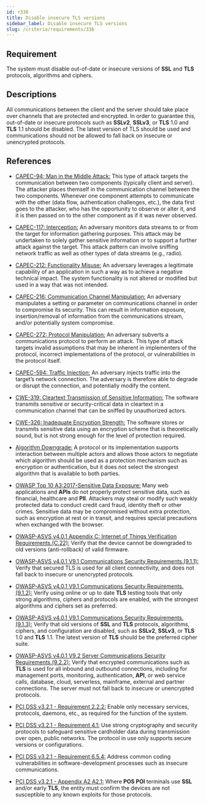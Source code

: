 ```yaml
---
id: r336
title: Disable insecure TLS versions
sidebar_label: Disable insecure TLS versions
slug: /criteria/requirements/336
---
```


## Requirement

The system must disable out-of-date
or insecure versions of **SSL**
and **TLS** protocols,
algorithms and ciphers.

## Descriptions

All communications between the client
and the server should take place over channels
that are protected and encrypted.
In order to guarantee this, 
out-of-date or insecure protocols
such as **SSLv2**, **SSLv3**,
or **TLS** 1.0
and **TLS** 1.1 should be disabled. 
The latest version of TLS
should be used
and communications
should not be allowed
to fall back on insecure
or unencrypted protocols.

## References

- [CAPEC-94: Man in the Middle Attack:](https://capec.mitre.org/data/definitions/94.html)
This type of attack targets the communication
between two components
(typically client and server).
The attacker places themself
in the communication channel
between the two components.
Whenever one component attempts
to communicate with the other
(data flow, authentication challenges, etc.),
the data first goes to the attacker,
who has the opportunity
to observe or alter it,
and it is then passed on
to the other component
as if it was never observed.

- [CAPEC-117: Interception:](https://capec.mitre.org/data/definitions/117.html)
An adversary monitors data streams to
or from the target
for information gathering purposes.
This attack may be undertaken
to solely gather sensitive information
or to support a further attack
against the target.
This attack pattern
can involve sniffing network traffic
as well as other types
of data streams (e.g., radio).

- [CAPEC-212: Functionality Misuse:](https://capec.mitre.org/data/definitions/212.html)
An adversary leverages
a legitimate capability of an application
in such a way as to achieve
a negative technical impact.
The system functionality
is not altered or modified
but used in a way
that was not intended.

- [CAPEC-216: Communication Channel Manipulation:](https://capec.mitre.org/data/definitions/216.html)
An adversary manipulates a setting
or parameter on communications channel
in order to compromise its security.
This can result in information exposure,
insertion/removal of information
from the communications stream,
and/or potentially system compromise.

- [CAPEC-272: Protocol Manipulation:](https://capec.mitre.org/data/definitions/272.html)
An adversary subverts
a communications protocol
to perform an attack.
This type of attack targets
invalid assumptions
that may be inherent
in implementers of the protocol,
incorrect implementations of the protocol,
or vulnerabilities
in the protocol itself.

- [CAPEC-594: Traffic Injection:](https://capec.mitre.org/data/definitions/594.html)
An adversary injects traffic
into the target’s network connection.
The adversary is therefore able
to degrade
or disrupt the connection,
and potentially modify the content.

- [CWE-319: Cleartext Transmission of Sensitive Information:](https://cwe.mitre.org/data/definitions/319.html)
The software transmits sensitive
or security-critical data in cleartext
in a communication channel
that can be sniffed
by unauthorized actors.

- [CWE-326: Inadequate Encryption Strength:](https://cwe.mitre.org/data/definitions/326.html)
The software stores
or transmits sensitive data
using an encryption scheme
that is theoretically sound,
but is not strong enough
for the level of protection required.

- [Algorithm Downgrade:](https://cwe.mitre.org/data/definitions/757.html)
A protocol or its implementation
supports interaction between multiple actors
and allows those actors
to negotiate which algorithm
should be used
as a protection mechanism
such as encryption or authentication,
but it does not select
the strongest algorithm
that is available to both parties.

- [OWASP Top 10 A3:2017-Sensitive Data Exposure:](https://owasp.org/www-project-top-ten/OWASP_Top_Ten_2017/Top_10-2017_A3-Sensitive_Data_Exposure)
Many web applications and **APIs**
do not properly protect sensitive data,
such as financial,
healthcare and **PII**.
Attackers may steal
or modify such weakly protected data
to conduct credit card fraud,
identity theft or other crimes.
Sensitive data may be compromised
without extra protection,
such as encryption at rest
or in transit,
and requires special precautions
when exchanged with the browser.

- [OWASP-ASVS v4.0.1 Appendix C: Internet of Things Verification Requirements.(C.22):](https://owasp.org/www-pdf-archive/OWASP_Application_Security_Verification_Standard_4.0-en.pdf)
Verify that the device
cannot be downgraded to old versions
(anti-rollback) of valid firmware.

- [OWASP-ASVS v4.0.1 V9.1 Communications Security Requirements.(9.1.1):](https://owasp.org/www-pdf-archive/OWASP_Application_Security_Verification_Standard_4.0-en.pdf)
Verify that secured TLS
is used for all client connectivity,
and does not fall back
to insecure or unencrypted protocols.

- [OWASP-ASVS v4.0.1 V9.1 Communications Security Requirements.(9.1.2):](https://owasp.org/www-pdf-archive/OWASP_Application_Security_Verification_Standard_4.0-en.pdf)
Verify using online
or up to date **TLS** testing tools
that only strong algorithms,
ciphers and protocols are enabled,
with the strongest algorithms
and ciphers set as preferred.

- [OWASP-ASVS v4.0.1 V9.1 Communications Security Requirements.(9.1.3):](https://owasp.org/www-pdf-archive/OWASP_Application_Security_Verification_Standard_4.0-en.pdf)
Verify that old versions of **SSL**
and **TLS** protocols,
algorithms, ciphers,
and configuration are disabled, 
such as **SSLv2**, **SSLv3**,
or **TLS** 1.0 and **TLS** 1.1.
The latest version of **TLS**
should be the preferred cipher suite.

- [OWASP-ASVS v4.0.1 V9.2 Server Communications Security Requirements.(9.2.2):](https://owasp.org/www-pdf-archive/OWASP_Application_Security_Verification_Standard_4.0-en.pdf)
Verify that encrypted communications such as **TLS**
is used for all inbound
and outbound connections,
including for management ports,
monitoring, authentication, **API**,
or web service calls,
database, cloud, serverless,
mainframe, external 
and partner connections.
The server must not fall back
to insecure or unencrypted protocols.

- [PCI DSS v3.2.1 - Requirement 2.2.2:](https://www.pcisecuritystandards.org/documents/PCI_DSS_v3-2-1.pdf)
Enable only necessary services,
protocols, daemons, etc.,
as required for the function of the system.

- [PCI DSS v3.2.1 - Requirement 4.1:](https://www.pcisecuritystandards.org/documents/PCI_DSS_v3-2-1.pdf)
Use strong cryptography
and security protocols to safeguard
sensitive cardholder data
during transmission over open, public networks.
The protocol in use only supports
secure versions or configurations.

- [PCI DSS v3.2.1 - Requirement 6.5.4:](https://www.pcisecuritystandards.org/documents/PCI_DSS_v3-2-1.pdf)
Address common coding vulnerabilities
in software-development processes
such as insecure communications.

- [PCI DSS v3.2.1 - Appendix A2 A2.1:](https://www.pcisecuritystandards.org/documents/PCI_DSS_v3-2-1.pdf)
Where **POS POI** terminals
use **SSL** and/or early **TLS**,
the entity must confirm the devices
are not susceptible to any known exploits
for those protocols.
